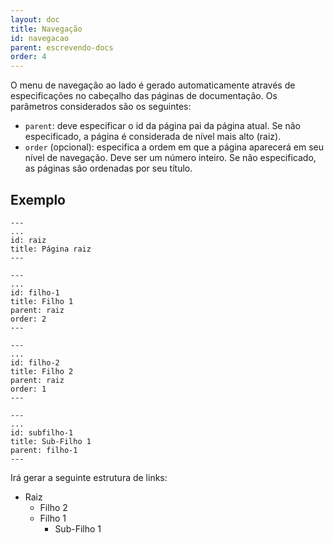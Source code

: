 ```yaml
---
layout: doc
title: Navegação
id: navegacao
parent: escrevendo-docs
order: 4
---
```


O menu de navegação ao lado é gerado automaticamente através de especificações no cabeçalho das páginas de documentação. Os parâmetros considerados são os seguintes:

* `parent`: deve especificar o id da página pai da página atual. Se não especificado, a página é considerada de nível mais alto (raiz).
* `order` (opcional): especifica a ordem em que a página aparecerá em seu nível de navegação. Deve ser um número inteiro. Se não especificado, as páginas são ordenadas por seu título.

## Exemplo

```
---
...
id: raiz
title: Página raiz
---
```

```
---
...
id: filho-1
title: Filho 1
parent: raiz
order: 2
---
```

```
---
...
id: filho-2
title: Filho 2
parent: raiz
order: 1
---
```

```
---
...
id: subfilho-1
title: Sub-Filho 1
parent: filho-1
---
```

Irá gerar a seguinte estrutura de links:

<ul>
  <li>
    Raiz
    <ul>
      <li>Filho 2</li>
      <li>
        Filho 1
        <ul>
          <li>Sub-Filho 1</li>
        </ul>
      </li>
    </ul>
  </li>
</ul>
